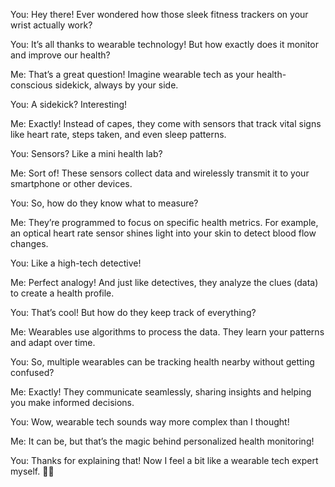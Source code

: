 You: Hey there! Ever wondered how those sleek fitness trackers on your wrist actually work?

You: It’s all thanks to wearable technology! But how exactly does it monitor and improve our health?

Me: That’s a great question! Imagine wearable tech as your health-conscious sidekick, always by your side.

You: A sidekick? Interesting!

Me: Exactly! Instead of capes, they come with sensors that track vital signs like heart rate, steps taken, and even sleep patterns.

You: Sensors? Like a mini health lab?

Me: Sort of! These sensors collect data and wirelessly transmit it to your smartphone or other devices.

You: So, how do they know what to measure?

Me: They’re programmed to focus on specific health metrics. For example, an optical heart rate sensor shines light into your skin to detect blood flow changes.

You: Like a high-tech detective!

Me: Perfect analogy! And just like detectives, they analyze the clues (data) to create a health profile.

You: That’s cool! But how do they keep track of everything?

Me: Wearables use algorithms to process the data. They learn your patterns and adapt over time.

You: So, multiple wearables can be tracking health nearby without getting confused?

Me: Exactly! They communicate seamlessly, sharing insights and helping you make informed decisions.

You: Wow, wearable tech sounds way more complex than I thought!

Me: It can be, but that’s the magic behind personalized health monitoring!

You: Thanks for explaining that! Now I feel a bit like a wearable tech expert myself. 💪🏼
